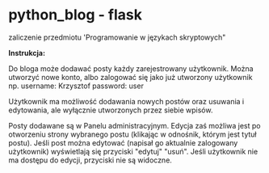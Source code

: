 # python_blog - flask
zaliczenie przedmiotu 'Programowanie w językach skryptowych"


**Instrukcja:**

Do bloga może dodawać posty każdy zarejestrowany użytkownik. Można utworzyć nowe konto, albo zalogować się jako już utworzony użytkownik np.
username: Krzysztof
password: user

Użytkownik ma możliwość dodawania nowych postów oraz usuwania i edytowania, ale wyłącznie utworzonych przez siebie wpisów.

Posty dodawane są w Panelu administracyjnym. Edycja zaś możliwa jest po otworzeniu strony wybranego postu (klikając w odnośnik, którym jest tytuł postu). 
Jeśli post można edytować (napisał go aktualnie zalogowany użytkownik) wyświetlają się przyciski "edytuj" "usuń". 
Jeśli użytkownik nie ma dostępu do edycji, przyciski nie są widoczne.
